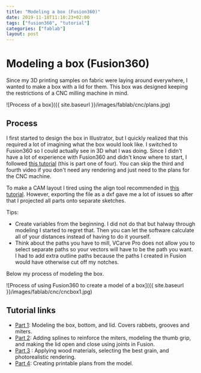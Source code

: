```yaml
---
title: "Modeling a box (Fusion360)"
date: 2019-11-18T11:10:23+02:00
tags: ["fusion360", "tutorial"]
categories: ["fablab"]
layout: post
---
```


# Modeling a box (Fusion360)
Since my 3D printing samples on fabric were laying around everywhere, I wanted to make a box with a lid for them. This box was designed keeping the restrictions of a CNC milling machine in mind.

![Process of a box]({{ site.baseurl }}/images/fablab/cnc/plans.jpg)

## Process
I first started to design the box in Illustrator, but I quickly realized that this required a lot of imagining what the box would look like. I switched to Fusion360 so I could actually see in 3D what I was doing. Since I didn't have a lot of experience with Fusion360 and didn't know where to start, I followed [this tutorial](https://www.youtube.com/watch?v=5JZKSDSyP6g) (this is part one of four). You can skip the third and fourth video if you don't need any rendering and just need to the plans for the CNC machine.

To make a CAM layout I tired using the align tool recommended in [this tutorial](https://www.youtube.com/watch?v=ZYj37I88-4g). However, exporting the file as a dxf gave me a lot of issues so after that I projected all parts onto separate sketches. 

Tips:
- Create variables from the beginning. I did not do that but halway through modeling I started to regret that. Then you can let the software calculate all of your distances instead of having to do it yourself.
- Think about the paths you have to mill, VCarve Pro does not allow you to select separate paths so your vectors will have to be the path you want. I had to add extra outline paths because the paths I created in Fusion would have otherwise cut off my notches.

Below my process of modeling the box. 

![Process of using Fusion360 to create a model of a box]({{ site.baseurl }}/images/fablab/cnc/cncbox1.jpg)


## Tutorial links
- [Part 1](https://www.youtube.com/watch?v=5JZKSDSyP6g): Modeling the box, bottom, and lid. Covers rabbets, grooves and miters.
- [Part 2](https://www.youtube.com/watch?v=Y9uqHgfwfIU): Adding splines to reinforce the miters, modeling the thumb grip, and making the lid open and close using joints in Fusion.
- [Part 3](https://youtu.be/2_egn8hmkss) : Applying wood materials, selecting the best grain, and photorealistic rendering.
- [Part 4](https://youtu.be/NXVaGgvGfvM): Creating printable plans from the model.